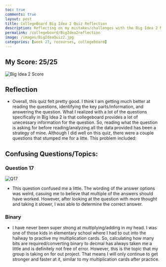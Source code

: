 ```yaml
---
toc: true
comments: true
layout: post
title: CollegeBoard Big Idea 2 Quiz Reflection
description: Reflecting on my mistakes/challenges with the Big Idea 2 MC Quiz.
permalink: /collegeboard/BigIdea2reflection
image: /images/BigIdeaQuiz2.jpg
categories: [week 27, recourses, collegeboard]
---
```


## My Score: 25/25
![Big Idea 2 Score]({{site.baseurl}}/images/BigIdeaQuiz2.jpg)

## Reflection
- Overall, this quiz felt pretty good. I think I am getting much better at reading the questions, identifying the key parts/information, and answering the question. What I realized with a lot of the questions specifically in Big Idea 2 is that collegeboard provides a lot of unecessary information for the question. So, reading what the question is asking for before reading/analyzing all the data provided has been a strategy of mine. Although I did well on this quiz, there were a couple questions that stumped me for a litte. This problem included:

## Confusing Questions/Topics:
### Question 17
![Q17]({{site.baseurl}}/images/BigIdea2Q17.jpg)
- This question confused me a little. The wording of the answer options was weird, casuing me to believe that multiple of the answers should have worked. However, after looking at the question with more thought and taking it slower, I was able to determine the correct answer.

### Binary
- I have never been super strong at multiplying/adding in my head. I was one of those kids in elementary school where I had to out into the hallway to practive my multiplication cards. So, calculating how many bits are required/converting binary to decmal has always taken me a little and is definitely not free of error. However, this is the topic that my group is taking on for out project. That means I will only continue to get stronger and faster at it, similar to  my multiplication cards after practice.